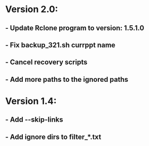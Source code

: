 # Version 2.0:
## - Update Rclone program to version: 1.5.1.0
## - Fix backup_321.sh currppt name
## - Cancel recovery scripts
## - Add more paths to the ignored paths

# Version 1.4:
## - Add --skip-links
## - Add ignore dirs to filter_*.txt
